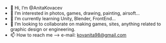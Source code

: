 - 👋 Hi, I’m @AnitaKovacev
- 👀 I’m interested in photos, games, drawing, painting, airsoft...
- 🌱 I’m currently learning Unity, Blender, FrontEnd...
- 💞️ I’m looking to collaborate on making games, sites, anything related to graphic design or engineering.
- 📫 How to reach me --> e-mail: kovanita98@gmail.com

<!---
AnitaKovacev/AnitaKovacev is a ✨ special ✨ repository because its `README.md` (this file) appears on your GitHub profile.
You can click the Preview link to take a look at your changes.
--->
